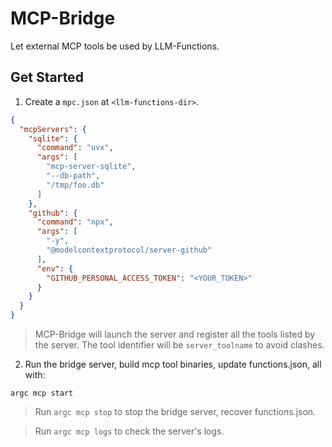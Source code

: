 # MCP-Bridge

Let external MCP tools be used by LLM-Functions.

## Get Started

1. Create a `mpc.json` at `<llm-functions-dir>`.

```json
{
  "mcpServers": {
    "sqlite": {
      "command": "uvx",
      "args": [
        "mcp-server-sqlite",
        "--db-path",
        "/tmp/foo.db"
      ]
    },
    "github": {
      "command": "npx",
      "args": [
        "-y",
        "@modelcontextprotocol/server-github"
      ],
      "env": {
        "GITHUB_PERSONAL_ACCESS_TOKEN": "<YOUR_TOKEN>"
      }
    }
  }
}
```

> MCP-Bridge will launch the server and register all the tools listed by the server. The tool identifier will be `server_toolname` to avoid clashes.

2. Run the bridge server, build mcp tool binaries, update functions.json, all with:

```
argc mcp start
```

> Run `argc mcp stop` to stop the bridge server, recover functions.json.

> Run `argc mcp logs` to check the server's logs.